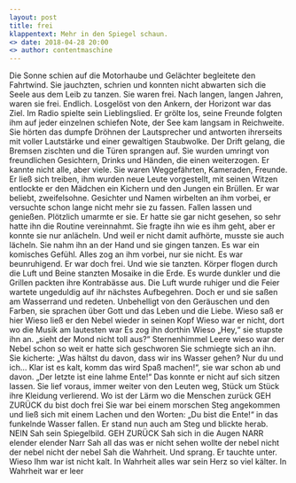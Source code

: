```yaml
---
layout: post
title: frei
klappentext: Mehr in den Spiegel schaun.
<> date: 2018-04-28 20:00
<> author: contentmaschine
---
```

Die Sonne schien auf die Motorhaube und Gelächter begleitete den Fahrtwind. Sie jauchzten, schrien und konnten nicht abwarten sich die Seele aus dem Leib zu tanzen. Sie waren frei. Nach langen, langen Jahren, waren sie frei. Endlich. Losgelöst von den Ankern, der Horizont war das Ziel. Im Radio spielte sein Lieblingslied. Er grölte los, seine Freunde folgten ihm auf jeder einzelnen schiefen Note, der See kam langsam in Reichweite. Sie hörten das dumpfe Dröhnen der Lautsprecher und antworten ihrerseits mit voller Lautstärke und einer gewaltigen Staubwolke. Der Drift gelang, die Bremsen zischten und die Türen sprangen auf. Sie wurden umringt von freundlichen Gesichtern, Drinks und Händen, die einen weiterzogen. Er kannte nicht alle, aber viele. Sie waren Weggefährten, Kameraden, Freunde. Er ließ sich treiben, ihm wurden neue Leute vorgestellt, mit seinen Witzen entlockte er den Mädchen ein Kichern und den Jungen ein Brüllen. Er war beliebt, zweifelsohne. Gesichter und Namen wirbelten an ihm vorbei, er versuchte schon lange nicht mehr sie zu fassen. Fallen lassen und genießen. Plötzlich umarmte er sie. Er hatte sie gar nicht gesehen, so sehr hatte ihn die Routine vereinnahmt. Sie fragte ihn wie es ihm geht, aber er konnte sie nur anlächeln. Und weil er nicht damit aufhörte, musste sie auch lächeln. Sie nahm ihn an der Hand und sie gingen tanzen. Es war ein komisches Gefühl. Alles zog an ihm vorbei, nur sie nicht. Es war beunruhigend. Er war doch frei. Und wie sie tanzten. Körper flogen durch die Luft und Beine stanzten Mosaike in die Erde. Es wurde dunkler und die Grillen packten ihre Kontrabässe aus. Die Luft wurde ruhiger und die Feier wartete ungeduldig auf ihr nächstes Aufbegehren. Doch er und sie saßen am Wasserrand und redeten. Unbehelligt von den Geräuschen und den Farben, sie sprachen über Gott und das Leben und die Liebe. Wieso saß er hier Wieso ließ er den Nebel wieder in seinen Kopf Wieso war er nicht, dort wo die Musik am lautesten war Es zog ihn dorthin Wieso „Hey,“ sie stupste ihn an. „sieht der Mond nicht toll aus?“ Sternenhimmel Leere wieso war der Nebel schon so weit er hatte sich geschworen Sie schmiegte sich an ihn. Sie kicherte: „Was hältst du davon, dass wir ins Wasser gehen? Nur du und ich… Klar ist es kalt, komm das wird Spaß machen!“, sie war schon ab und davon. „Der letzte ist eine lahme Ente!“ Das konnte er nicht auf sich sitzen lassen. Sie lief voraus, immer weiter von den Leuten weg, Stück um Stück ihre Kleidung verlierend. Wo ist der Lärm wo die Menschen zurück GEH ZURÜCK du bist doch frei Sie war bei einem morschen Steg angekommen und ließ sich mit einem Lachen und den Worten: „Du bist die Ente!“ in das funkelnde Wasser fallen. Er stand nun auch am Steg und blickte herab. NEIN Sah sein Spiegelbild. GEH ZURÜCK Sah sich in die Augen NARR elender elender Narr Sah all das was er nicht sehen wollte der nebel nicht der nebel nicht der nebel Sah die Wahrheit. Und sprang. 
Er tauchte unter. Wieso Ihm war ist nicht kalt. In Wahrheit alles war sein Herz so viel kälter. In Wahrheit war er leer
